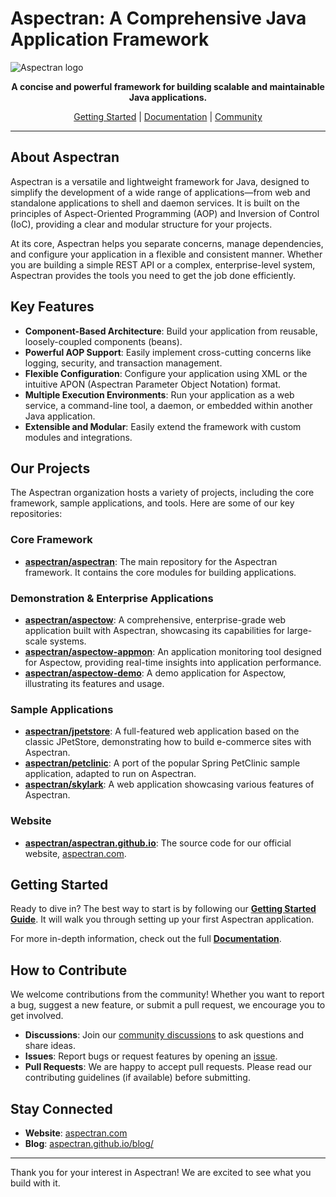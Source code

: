 # Aspectran: A Comprehensive Java Application Framework


![Aspectran logo](https://aspectran.com/images/header_aspectran.png)

<p align="center">
  <strong>A concise and powerful framework for building scalable and maintainable Java applications.</strong>
</p>

<p align="center">
  <a href="https://aspectran.github.io/en/docs/getting-started/">Getting Started</a>
  |
  <a href="https://aspectran.github.io/en/docs/">Documentation</a>
  |
  <a href="https://github.com/aspectran/aspectran/discussions">Community</a>
</p>

---

## About Aspectran

Aspectran is a versatile and lightweight framework for Java, designed to simplify the development of a wide range of applications—from web and standalone applications to shell and daemon services. It is built on the principles of Aspect-Oriented Programming (AOP) and Inversion of Control (IoC), providing a clear and modular structure for your projects.

At its core, Aspectran helps you separate concerns, manage dependencies, and configure your application in a flexible and consistent manner. Whether you are building a simple REST API or a complex, enterprise-level system, Aspectran provides the tools you need to get the job done efficiently.

## Key Features

- **Component-Based Architecture**: Build your application from reusable, loosely-coupled components (beans).
- **Powerful AOP Support**: Easily implement cross-cutting concerns like logging, security, and transaction management.
- **Flexible Configuration**: Configure your application using XML or the intuitive APON (Aspectran Parameter Object Notation) format.
- **Multiple Execution Environments**: Run your application as a web service, a command-line tool, a daemon, or embedded within another Java application.
- **Extensible and Modular**: Easily extend the framework with custom modules and integrations.

## Our Projects

The Aspectran organization hosts a variety of projects, including the core framework, sample applications, and tools. Here are some of our key repositories:

### Core Framework

- **[aspectran/aspectran](https://github.com/aspectran/aspectran)**: The main repository for the Aspectran framework. It contains the core modules for building applications.

### Demonstration & Enterprise Applications

- **[aspectran/aspectow](https://github.com/aspectran/aspectow)**: A comprehensive, enterprise-grade web application built with Aspectran, showcasing its capabilities for large-scale systems.
- **[aspectran/aspectow-appmon](https://github.com/aspectran/aspectow-appmon)**: An application monitoring tool designed for Aspectow, providing real-time insights into application performance.
- **[aspectran/aspectow-demo](https://github.com/aspectran/aspectow-demo)**: A demo application for Aspectow, illustrating its features and usage.

### Sample Applications

- **[aspectran/jpetstore](https://github.com/aspectran/jpetstore)**: A full-featured web application based on the classic JPetStore, demonstrating how to build e-commerce sites with Aspectran.
- **[aspectran/petclinic](https://github.com/aspectran/petclinic)**: A port of the popular Spring PetClinic sample application, adapted to run on Aspectran.
- **[aspectran/skylark](https://github.com/aspectran/skylark)**: A web application showcasing various features of Aspectran.

### Website

- **[aspectran/aspectran.github.io](https://github.com/aspectran/aspectran.github.io)**: The source code for our official website, [aspectran.com](https://aspectran.com).

## Getting Started

Ready to dive in? The best way to start is by following our **[Getting Started Guide](https://aspectran.github.io/en/docs/getting-started/)**. It will walk you through setting up your first Aspectran application.

For more in-depth information, check out the full **[Documentation](https://aspectran.github.io/en/docs/)**.

## How to Contribute

We welcome contributions from the community! Whether you want to report a bug, suggest a new feature, or submit a pull request, we encourage you to get involved.

- **Discussions**: Join our [community discussions](https://github.com/aspectran/aspectran/discussions) to ask questions and share ideas.
- **Issues**: Report bugs or request features by opening an [issue](https://github.com/aspectran/aspectran/issues).
- **Pull Requests**: We are happy to accept pull requests. Please read our contributing guidelines (if available) before submitting.

## Stay Connected

- **Website**: [aspectran.com](https://aspectran.com)
- **Blog**: [aspectran.github.io/blog/](https://aspectran.github.io/blog/)

---

Thank you for your interest in Aspectran! We are excited to see what you build with it.
